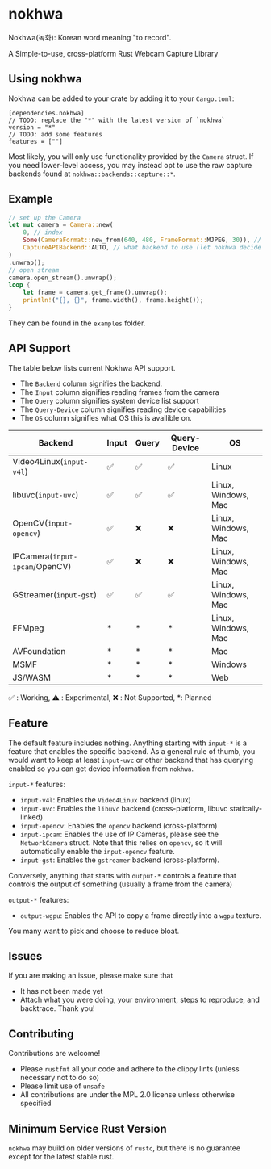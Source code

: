 # nokhwa
Nokhwa(녹화): Korean word meaning "to record".

A Simple-to-use, cross-platform Rust Webcam Capture Library

## Using nokhwa
Nokhwa can be added to your crate by adding it to your `Cargo.toml`:
```.ignore
[dependencies.nokhwa]
// TODO: replace the "*" with the latest version of `nokhwa`
version = "*"
// TODO: add some features
features = [""]
```

Most likely, you will only use functionality provided by the `Camera` struct. If you need lower-level access, you may instead opt to use the raw capture backends found at `nokhwa::backends::capture::*`.

## Example

```rust
// set up the Camera
let mut camera = Camera::new(
    0, // index
    Some(CameraFormat::new_from(640, 480, FrameFormat::MJPEG, 30)), // format
    CaptureAPIBackend::AUTO, // what backend to use (let nokhwa decide for itself)
)
.unwrap();
// open stream
camera.open_stream().unwrap();
loop {
    let frame = camera.get_frame().unwrap();
    println!("{}, {}", frame.width(), frame.height());
}
```
They can be found in the `examples` folder.

## API Support
The table below lists current Nokhwa API support.
- The `Backend` column signifies the backend.
- The `Input` column signifies reading frames from the camera
- The `Query` column signifies system device list support
- The `Query-Device` column signifies reading device capabilities
- The `OS` column signifies what OS this is availible on.

| Backend                        | Input              | Query              | Query-Device       | OS                  |
|--------------------------------|--------------------|--------------------|--------------------|---------------------|
| Video4Linux(`input-v4l`)       | :white_check_mark: | :white_check_mark: | :white_check_mark: | Linux               |
| libuvc(`input-uvc`)            | :white_check_mark: | :white_check_mark: | :white_check_mark: | Linux, Windows, Mac |
| OpenCV(`input-opencv`)         | :white_check_mark: | :x:                | :x:                | Linux, Windows, Mac |
| IPCamera(`input-ipcam`/OpenCV) | :white_check_mark: | :x:                | :x:                | Linux, Windows, Mac |
| GStreamer(`input-gst`)         | :white_check_mark: | :white_check_mark: | :white_check_mark: | Linux, Windows, Mac |
| FFMpeg                         |        *           |         *          |         *          | Linux, Windows, Mac |
| AVFoundation                   |        *           |         *          |         *          | Mac                 |
| MSMF                           |        *           |         *          |         *          | Windows             |
| JS/WASM                        |        *           |         *          |         *          | Web                 |

:white_check_mark: : Working, :warning: : Experimental, :x: : Not Supported, *: Planned

## Feature
The default feature includes nothing. Anything starting with `input-*` is a feature that enables the specific backend. 
As a general rule of thumb, you would want to keep at least `input-uvc` or other backend that has querying enabled so you can get device information from `nokhwa`.

`input-*` features:
 - `input-v4l`: Enables the `Video4Linux` backend (linux)
 - `input-uvc`: Enables the `libuvc` backend (cross-platform, libuvc statically-linked)
 - `input-opencv`: Enables the `opencv` backend (cross-platform) 
 - `input-ipcam`: Enables the use of IP Cameras, please see the `NetworkCamera` struct. Note that this relies on `opencv`, so it will automatically enable the `input-opencv` feature.
 - `input-gst`: Enables the `gstreamer` backend (cross-platform).

Conversely, anything that starts with `output-*` controls a feature that controls the output of something (usually a frame from the camera)

`output-*` features:
 - `output-wgpu`: Enables the API to copy a frame directly into a `wgpu` texture.

You many want to pick and choose to reduce bloat.

## Issues
If you are making an issue, please make sure that
 - It has not been made yet
 - Attach what you were doing, your environment, steps to reproduce, and backtrace.
Thank you!

## Contributing
Contributions are welcome!
 - Please `rustfmt` all your code and adhere to the clippy lints (unless necessary not to do so)
 - Please limit use of `unsafe`
 - All contributions are under the MPL 2.0 license unless otherwise specified

## Minimum Service Rust Version
`nokhwa` may build on older versions of `rustc`, but there is no guarantee except for the latest stable rust. 
